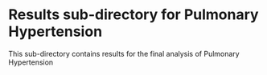 # Results sub-directory for Pulmonary Hypertension
This sub-directory contains results for the final analysis of Pulmonary Hypertension

